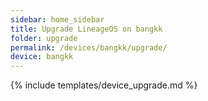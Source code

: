 ```yaml
---
sidebar: home_sidebar
title: Upgrade LineageOS on bangkk
folder: upgrade
permalink: /devices/bangkk/upgrade/
device: bangkk
---
```

{% include templates/device_upgrade.md %}
